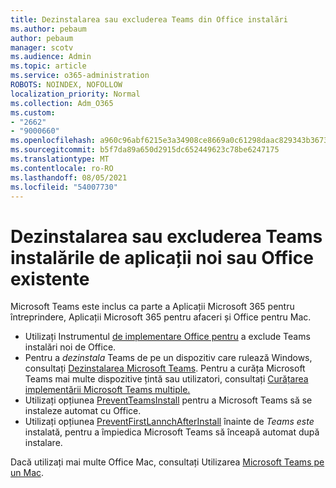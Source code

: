 ```yaml
---
title: Dezinstalarea sau excluderea Teams din Office instalări
ms.author: pebaum
author: pebaum
manager: scotv
ms.audience: Admin
ms.topic: article
ms.service: o365-administration
ROBOTS: NOINDEX, NOFOLLOW
localization_priority: Normal
ms.collection: Adm_O365
ms.custom:
- "2662"
- "9000660"
ms.openlocfilehash: a960c96abf6215e3a34908ce8669a0c61298daac829343b3673dbfef0c4cbfc7
ms.sourcegitcommit: b5f7da89a650d2915dc652449623c78be6247175
ms.translationtype: MT
ms.contentlocale: ro-RO
ms.lasthandoff: 08/05/2021
ms.locfileid: "54007730"
---
```

# <a name="uninstall-or-exclude-teams-from-new-or-existing-office-installations"></a>Dezinstalarea sau excluderea Teams instalările de aplicații noi sau Office existente

Microsoft Teams este inclus ca parte a Aplicații Microsoft 365 pentru întreprindere, Aplicații Microsoft 365 pentru afaceri și Office pentru Mac.

- Utilizați Instrumentul [de implementare Office pentru](https://docs.microsoft.com/deployoffice/teams-install#how-to-exclude-microsoft-teams-from-new-installations-of-microsoft-365-apps) a exclude Teams instalări noi de Office.
- Pentru a *dezinstala* Teams de pe un dispozitiv care rulează Windows, consultați [Dezinstalarea Microsoft Teams](https://support.office.com/article/3b159754-3c26-4952-abe7-57d27f5f4c81). Pentru a curăța Microsoft Teams mai multe dispozitive țintă sau utilizatori, consultați [Curățarea implementării Microsoft Teams multiple.](https://docs.microsoft.com/microsoftteams/scripts/powershell-script-teams-deployment-clean-up)
- Utilizați opțiunea [PreventTeamsInstall](https://docs.microsoft.com/deployoffice/teams-install#use-group-policy-to-control-the-installation-of-microsoft-teams
) pentru a Microsoft Teams să se instaleze automat cu Office.
- Utilizați opțiunea [PreventFirstLannchAfterInstall](https://docs.microsoft.com/deployoffice/teams-install#use-group-policy-to-prevent-microsoft-teams-from-starting-automatically-after-installation) înainte de *Teams este* instalată, pentru a împiedica Microsoft Teams să înceapă automat după instalare.

Dacă utilizați mai multe Office Mac, consultați Utilizarea [Microsoft Teams pe un Mac](https://docs.microsoft.com/deployoffice/teams-install#microsoft-teams-installations-on-a-mac).